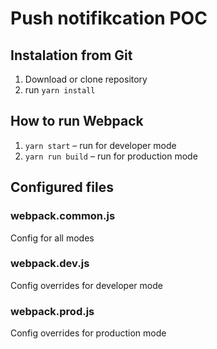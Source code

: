 # Push notifikcation POC

## Instalation from Git

1.  Download or clone repository
2.  run ```yarn install```

## How to run Webpack

1. ```yarn start``` – run for developer mode
2. ```yarn run build``` – run for production mode

## Configured files

### webpack.common.js

Config for all modes

### webpack.dev.js

Config overrides for developer mode

### webpack.prod.js

Config overrides for production mode
